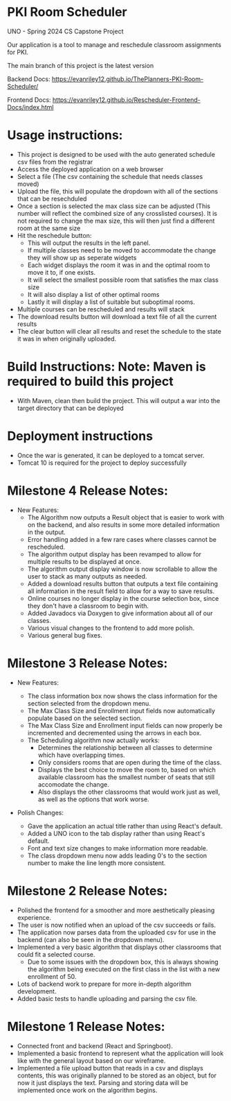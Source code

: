 # PKI Room Scheduler

UNO - Spring 2024 CS Capstone Project

Our application is a tool to manage and reschedule classroom assignments for PKI.

The main branch of this project is the latest version

Backend Docs: https://evanriley12.github.io/ThePlanners-PKI-Room-Scheduler/

Frontend Docs: https://evanriley12.github.io/Rescheduler-Frontend-Docs/index.html

# Usage instructions:
- This project is designed to be used with the auto generated schedule csv files from the registrar
- Access the deployed application on a web browser
- Select a file (The csv containing the schedule that needs classes moved)
- Upload the file, this will populate the dropdown with all of the sections that can be resechduled
- Once a section is selected the max class size can be adjusted (This number will reflect the combined size of any crosslisted courses). It is not required to change the max size, this will then just find a different room at the same size
- Hit the reschedule button:
    - This will output the results in the left panel.
    - If multiple classes need to be moved to accommodate the change they will show up as seperate widgets
    - Each widget displays the room it was in and the optimal room to move it to, if one exists. 
    - It will select the smallest possible room that satisfies the max class size
    - It will also display a list of other optimal rooms
    - Lastly it will display a list of suitable but suboptimal rooms. 
- Multiple courses can be rescheduled and results will stack
- The download results button will download a text file of all the current results
- The clear button will clear all results and reset the schedule to the state it was in when originally uploaded.

# Build Instructions: Note: Maven is required to build this project
- With Maven, clean then build the project. This will output a war into the target directory that can be deployed

# Deployment instructions
- Once the war is generated, it can be deployed to a tomcat server.
- Tomcat 10 is required for the project to deploy successfully

# Milestone 4 Release Notes:
- New Features:
    - The Algorithm now outputs a Result object that is easier to work with on the backend, and also results in some more detailed information in the output.
    - Error handling added in a few rare cases where classes cannot be rescheduled.
    - The algorithm output display has been revamped to allow for multiple results to be displayed at once.
    - The algorithm output display window is now scrollable to allow the user to stack as many outputs as needed.
    - Added a download results button that outputs a text file containing all information in the result field to allow for a way to save results.
    - Online courses no longer display in the course selection box, since they don't have a classroom to begin with.
    - Added Javadocs via Doxygen to give information about all of our classes.
    - Various visual changes to the frontend to add more polish.
    - Various general bug fixes.

# Milestone 3 Release Notes:
- New Features:
    - The class information box now shows the class information for the section selected from the dropdown menu.
    - The Max Class Size and Enrollment input fields now automatically populate based on the selected section.
    - The Max Class Size and Enrollment input fields can now properly be incremented and decremented using the arrows in each box.
    - The Scheduling algorithm now actually works:
        - Determines the relationship between all classes to determine which have overlapping times.
        - Only considers rooms that are open during the time of the class.
        - Displays the best choice to move the room to, based on which available classroom has the smallest number of seats that still accomodate the change.
        - Also displays the other classrooms that would work just as well, as well as the options that work worse.

- Polish Changes:
    - Gave the application an actual title rather than using React's default.
    - Added a UNO icon to the tab display rather than using React's default.
    - Font and text size changes to make information more readable.
    - The class dropdown menu now adds leading 0's to the section number to make the line length more consistent.

# Milestone 2 Release Notes:
- Polished the frontend for a smoother and more aesthetically pleasing experience.
- The user is now notified when an upload of the csv succeeds or fails.
- The application now parses data from the uploaded csv for use in the backend (can also be seen in the dropdown menu).
- Implemented a very basic algorithm that displays other classrooms that could fit a selected course.
    - Due to some issues with the dropdown box, this is always showing the algorithm being executed on the first class in the list with a new enrollment of 50.
- Lots of backend work to prepare for more in-depth algorithm development.
- Added basic tests to handle uploading and parsing the csv file.

# Milestone 1 Release Notes:
- Connected front and backend (React and Springboot).
- Implemented a basic frontend to represent what the application will look like with the general layout based on our wireframe.
- Implemented a file upload button that reads in a csv and displays contents, this was originally planned to be stored as an object, but for now it just displays the text. Parsing and storing data will be implemented once work on the algorithm begins.